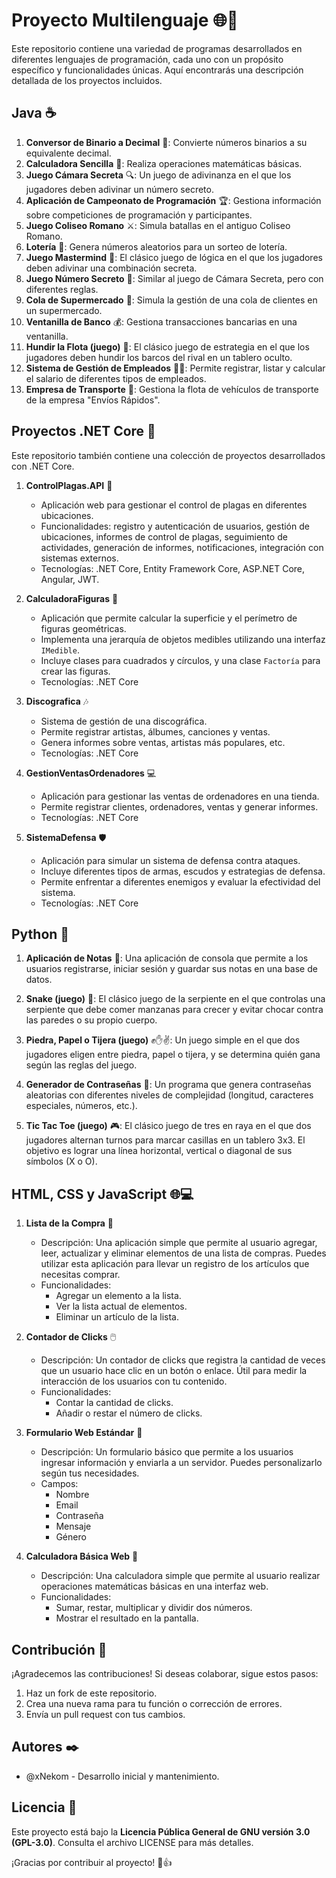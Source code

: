 # Proyecto Multilenguaje 🌐🚀

Este repositorio contiene una variedad de programas desarrollados en diferentes lenguajes de programación, cada uno con un propósito específico y funcionalidades únicas. Aquí encontrarás una descripción detallada de los proyectos incluidos.

## Java ☕

1. **Conversor de Binario a Decimal** 🔢: Convierte números binarios a su equivalente decimal.
2. **Calculadora Sencilla** 🧮: Realiza operaciones matemáticas básicas.
3. **Juego Cámara Secreta** 🔍: Un juego de adivinanza en el que los jugadores deben adivinar un número secreto.
4. **Aplicación de Campeonato de Programación** 🏆: Gestiona información sobre competiciones de programación y participantes.
5. **Juego Coliseo Romano** ⚔️: Simula batallas en el antiguo Coliseo Romano.
6. **Lotería** 🎰: Genera números aleatorios para un sorteo de lotería.
7. **Juego Mastermind** 🧩: El clásico juego de lógica en el que los jugadores deben adivinar una combinación secreta.
8. **Juego Número Secreto** 🔢: Similar al juego de Cámara Secreta, pero con diferentes reglas.
9. **Cola de Supermercado** 🛒: Simula la gestión de una cola de clientes en un supermercado.
10. **Ventanilla de Banco** 💰: Gestiona transacciones bancarias en una ventanilla.
11. **Hundir la Flota (juego)** 🚢: El clásico juego de estrategia en el que los jugadores deben hundir los barcos del rival en un tablero oculto.
12. **Sistema de Gestión de Empleados** 👨‍💼: Permite registrar, listar y calcular el salario de diferentes tipos de empleados.
13. **Empresa de Transporte** 🚚: Gestiona la flota de vehículos de transporte de la empresa "Envíos Rápidos".

## Proyectos .NET Core 🚀

Este repositorio también contiene una colección de proyectos desarrollados con .NET Core.

1. **ControlPlagas.API** 🐜
   - Aplicación web para gestionar el control de plagas en diferentes ubicaciones.
   - Funcionalidades: registro y autenticación de usuarios, gestión de ubicaciones, informes de control de plagas, seguimiento de actividades, generación de informes, notificaciones, integración con sistemas externos.
   - Tecnologías: .NET Core, Entity Framework Core, ASP.NET Core, Angular, JWT.

2. **CalculadoraFiguras** 📐
   - Aplicación que permite calcular la superficie y el perímetro de figuras geométricas.
   - Implementa una jerarquía de objetos medibles utilizando una interfaz `IMedible`.
   - Incluye clases para cuadrados y círculos, y una clase `Factoría` para crear las figuras.
   - Tecnologías: .NET Core

3. **Discografica** 🎶
   - Sistema de gestión de una discográfica.
   - Permite registrar artistas, álbumes, canciones y ventas.
   - Genera informes sobre ventas, artistas más populares, etc.
   - Tecnologías: .NET Core

4. **GestionVentasOrdenadores** 💻
   - Aplicación para gestionar las ventas de ordenadores en una tienda.
   - Permite registrar clientes, ordenadores, ventas y generar informes.
   - Tecnologías: .NET Core

5. **SistemaDefensa** 🛡️
   - Aplicación para simular un sistema de defensa contra ataques.
   - Incluye diferentes tipos de armas, escudos y estrategias de defensa.
   - Permite enfrentar a diferentes enemigos y evaluar la efectividad del sistema.
   - Tecnologías: .NET Core

## Python 🐍

1. **Aplicación de Notas** 📝: Una aplicación de consola que permite a los usuarios registrarse, iniciar sesión y guardar sus notas en una base de datos.

2. **Snake (juego)** 🐍: El clásico juego de la serpiente en el que controlas una serpiente que debe comer manzanas para crecer y evitar chocar contra las paredes o su propio cuerpo.

3. **Piedra, Papel o Tijera (juego)** ✊✋✌️: Un juego simple en el que dos jugadores eligen entre piedra, papel o tijera, y se determina quién gana según las reglas del juego.

4. **Generador de Contraseñas** 🔐: Un programa que genera contraseñas aleatorias con diferentes niveles de complejidad (longitud, caracteres especiales, números, etc.).

5. **Tic Tac Toe (juego)** 🎮: El clásico juego de tres en raya en el que dos jugadores alternan turnos para marcar casillas en un tablero 3x3. El objetivo es lograr una línea horizontal, vertical o diagonal de sus símbolos (X o O).

## HTML, CSS y JavaScript 🌐💻

1. **Lista de la Compra** 🛒
   - Descripción: Una aplicación simple que permite al usuario agregar, leer, actualizar y eliminar elementos de una lista de compras. Puedes utilizar esta aplicación para llevar un registro de los artículos que necesitas comprar.
   - Funcionalidades:
     - Agregar un elemento a la lista.
     - Ver la lista actual de elementos.
     - Eliminar un artículo de la lista.

2. **Contador de Clicks** 🖱️
   - Descripción: Un contador de clicks que registra la cantidad de veces que un usuario hace clic en un botón o enlace. Útil para medir la interacción de los usuarios con tu contenido.
   - Funcionalidades:
     - Contar la cantidad de clicks.
     - Añadir o restar el número de clicks.

3. **Formulario Web Estándar** 📝
   - Descripción: Un formulario básico que permite a los usuarios ingresar información y enviarla a un servidor. Puedes personalizarlo según tus necesidades.
   - Campos:
     - Nombre
     - Email
     - Contraseña
     - Mensaje
     - Género

4. **Calculadora Básica Web** 🧮
   - Descripción: Una calculadora simple que permite al usuario realizar operaciones matemáticas básicas en una interfaz web.
   - Funcionalidades:
     - Sumar, restar, multiplicar y dividir dos números.
     - Mostrar el resultado en la pantalla.

## Contribución 🙌

¡Agradecemos las contribuciones! Si deseas colaborar, sigue estos pasos:

1. Haz un fork de este repositorio.
2. Crea una nueva rama para tu función o corrección de errores.
3. Envía un pull request con tus cambios.

## Autores ✒️

- @xNekom - Desarrollo inicial y mantenimiento.

## Licencia 📄

Este proyecto está bajo la **Licencia Pública General de GNU versión 3.0 (GPL-3.0)**. Consulta el archivo LICENSE para más detalles.

¡Gracias por contribuir al proyecto! 🚀👍
